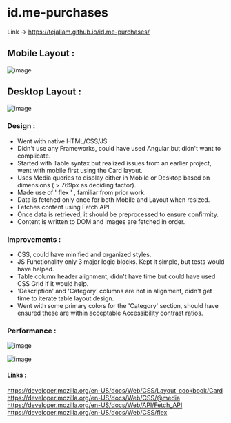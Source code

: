 # id.me-purchases

Link -> https://tejallam.github.io/id.me-purchases/

## Mobile Layout :

![image](https://github.com/user-attachments/assets/aef168fc-4551-4e85-89f8-e09918e55e41)


## Desktop Layout :

![image](https://github.com/user-attachments/assets/54682306-0705-4685-bd32-a59afdfa4a4d)


### Design : 

  - Went with native HTML/CSS/JS
  - Didn't use any Frameworks, could have used Angular but didn't want to complicate.
  - Started with Table syntax but realized issues from an earlier project, went with mobile first using the Card layout.
  - Uses Media queries to display either in Mobile or Desktop based on dimensions (  > 769px as deciding factor).
  - Made use of ' flex ' , familiar from prior work.
  - Data is fetched only once for both Mobile and Layout when resized.
  - Fetches content using Fetch API
  - Once data is retrieved, it should be preprocessed to ensure confirmity.
  - Content is written to DOM and images are fetched in order. 


### Improvements : 

  - CSS, could have minified and organized styles.
  - JS Functionality only 3 major logic blocks. Kept it simple, but tests would have helped.
  - Table column header alignment, didn't have time but could have used CSS Grid if it would help.
  - 'Description' and 'Category' columns are not in alignment, didn't get time to iterate table layout design.
  - Went with some primary colors for the 'Category' section, should have ensured these are within acceptable Accessibility contrast ratios.
  
  
### Performance : 

![image](https://github.com/user-attachments/assets/0d6d3c8d-09ff-426a-b9a4-8d5918ae3b66)

![image](https://github.com/user-attachments/assets/3b3d8be9-d35d-4a52-acf2-fcc13f9962d2)




#### Links :

https://developer.mozilla.org/en-US/docs/Web/CSS/Layout_cookbook/Card \
https://developer.mozilla.org/en-US/docs/Web/CSS/@media \
https://developer.mozilla.org/en-US/docs/Web/API/Fetch_API \
https://developer.mozilla.org/en-US/docs/Web/CSS/flex

